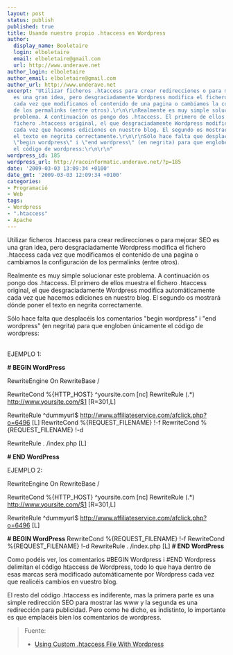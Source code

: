 ```yaml
---
layout: post
status: publish
published: true
title: Usando nuestro propio .htaccess en Wordpress
author:
  display_name: Booletaire
  login: elboletaire
  email: elboletaire@gmail.com
  url: http://www.underave.net
author_login: elboletaire
author_email: elboletaire@gmail.com
author_url: http://www.underave.net
excerpt: "Utilizar ficheros .htaccess para crear redirecciones o para mejorar SEO
  es una gran idea, pero desgraciadamente Wordpress modifica el fichero .htaccess
  cada vez que modificamos el contenido de una pagina o cambiamos la configuración
  de los permalinks (entre otros).\r\n\r\nRealmente es muy simple solucionar este
  problema. A continuación os pongo dos .htaccess. El primero de ellos muestra el
  fichero .htaccess original, el que desgraciadamente Wordpress modifica automáticamente
  cada vez que hacemos ediciones en nuestro blog. El segundo os mostrará dónde poner
  el texto en negrita correctamente.\r\n\r\nSólo hace falta que desplacéis los comentarios
  \"begin wordpress\" i \"end wordpress\" (en negrita) para que engloben únicamente
  el código de wordpress:\r\n\r\n"
wordpress_id: 185
wordpress_url: http://racoinformatic.underave.net/?p=185
date: '2009-03-03 13:09:34 +0100'
date_gmt: '2009-03-03 12:09:34 +0100'
categories:
- Programació
- Web
tags:
- Wordpress
- ".htaccess"
- Apache
---
```


Utilizar ficheros .htaccess para crear redirecciones o para mejorar SEO es una gran idea, pero desgraciadamente Wordpress modifica el fichero .htaccess cada vez que modificamos el contenido de una pagina o cambiamos la configuración de los permalinks (entre otros).

Realmente es muy simple solucionar este problema. A continuación os pongo dos .htaccess. El primero de ellos muestra el fichero .htaccess original, el que desgraciadamente Wordpress modifica automáticamente cada vez que hacemos ediciones en nuestro blog. El segundo os mostrará dónde poner el texto en negrita correctamente.

Sólo hace falta que desplacéis los comentarios "begin wordpress" i "end wordpress" (en negrita) para que engloben únicamente el código de wordpress:

<a id="more"></a><a id="more-185"></a><br />
EJEMPLO 1:

<strong># BEGIN WordPress</strong>

RewriteEngine On
RewriteBase /

RewriteCond %{HTTP_HOST} ^yoursite.com [nc]
RewriteRule (.*) http://www.yoursite.com/$1 [R=301,L]

RewriteRule ^dummyurl$ http://www.affiliateservice.com/afclick.php?o=6496 [L]
RewriteCond %{REQUEST_FILENAME} !-f
RewriteCond %{REQUEST_FILENAME} !-d

RewriteRule . /index.php [L]

<strong># END WordPress</strong>

EJEMPLO 2:

<IfModule mod_rewrite.c>
RewriteEngine On
RewriteBase /

RewriteCond %{HTTP_HOST} ^yoursite.com [nc]
RewriteRule (.*) http://www.yoursite.com/$1 [R=301,L]

RewriteRule ^dummyurl$ http://www.affiliateservice.com/afclick.php?o=6496 [L]

<span style="font-weight: bold;"># BEGIN WordPress</span>
RewriteCond %{REQUEST_FILENAME} !-f
RewriteCond %{REQUEST_FILENAME} !-d
RewriteRule . /index.php [L]
<span style="font-weight: bold;"># END WordPress</span>

</IfModule>

Como podéis ver, los comentarios #BEGIN Wordpress i #END Wordpress delimitan el código htaccess de Wordpress, todo lo que haya dentro de esas marcas será modificado automáticamente por Wordpress cada vez que realicéis cambios en vuestro blog.

El resto del código .htaccess es indiferente, mas la primera parte es una simple redirección SEO para mostrar las www y la segunda es una redirección para publicidad. Pero como he dicho, es indistinto, lo importante es que emplacéis bien los comentarios de wordpress.
<blockquote>
Fuente:

<ul>
<li><a title="Permanent Link to Using Custom .htaccess File With Wordpress" href="http://www.mfartr.com/internet-marketing-web-tech/using-custom-htaccess-file-with-wordpress/">Using Custom .htaccess File With Wordpress</a></li>
</ul>
</blockquote>
